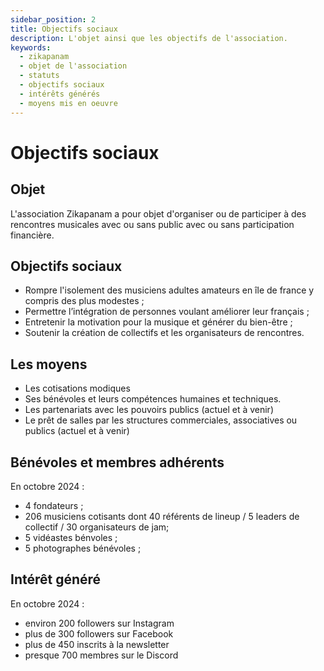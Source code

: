 ```yaml
---
sidebar_position: 2
title: Objectifs sociaux
description: L'objet ainsi que les objectifs de l'association.
keywords:
  - zikapanam
  - objet de l'association
  - statuts
  - objectifs sociaux
  - intérêts générés
  - moyens mis en oeuvre
---
```


# Objectifs sociaux

## Objet

L'association Zikapanam a pour objet d'organiser ou de participer à des rencontres musicales avec ou sans public avec ou sans participation financière. 

## Objectifs sociaux

- Rompre l'isolement des musiciens adultes amateurs en île de france y compris des plus modestes ;
- Permettre l’intégration de personnes voulant améliorer leur français ;
- Entretenir la motivation pour la musique et générer du bien-être ;
- Soutenir la création de collectifs et les organisateurs de rencontres.

## Les moyens
- Les cotisations modiques
- Ses bénévoles et leurs compétences humaines et techniques.
- Les partenariats avec les pouvoirs publics (actuel et à venir)
- Le prêt de salles par les structures commerciales, associatives ou publics (actuel et à venir)

## Bénévoles et membres adhérents 

En octobre 2024 :
- 4 fondateurs ;
- 206 musiciens cotisants dont 40 référents de lineup / 5 leaders de collectif / 30 organisateurs de jam;
- 5 vidéastes bénvoles ;
- 5 photographes bénévoles ;

## Intérêt généré

En octobre 2024 :
- environ 200 followers sur Instagram
- plus de 300 followers sur Facebook
- plus de 450 inscrits à la newsletter
- presque 700 membres sur le Discord

